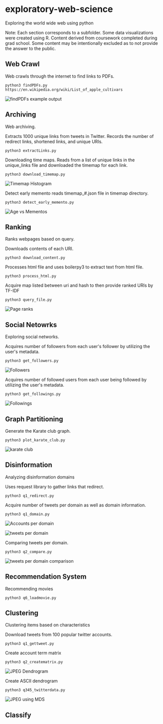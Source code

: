 # exploratory-web-science
Exploring the world wide web using python

Note: Each section corresponds to a subfolder. Some data visualizations were created using R. Content derived from coursework completed during grad school. Some content may be intentionally excluded as to not provide the answer to the public.


## Web Crawl
Web crawls through the internet to find links to PDFs.

```
python3 findPDFs.py https://en.wikipedia.org/wiki/List_of_apple_cultivars
```

![findPDFs example output](web_crawl/findpdf_output_wikiapple.PNG)


## Archiving
Web archiving.

Extracts 1000 unique links from tweets in Twitter. Records the number of redirect links, shortened links, and unique URIs.

```
python3 extractLinks.py
```

Downloading time maps. Reads from a list of unique links in the unique_links file and downloaded the timemap for each link.

```
python3 download_timemap.py
```

![Timemap Histogram](archiving/uri_vs_mem_simple.png)


Detect early memento reads timemap_#.json file in timemap directory.

```
python3 detect_early_memento.py
```
![Age vs Mementos](archiving/memgraph_170.png)


## Ranking
Ranks webpages based on query.

Downloads contents of each URI.

```
python3 download_content.py
```

Processes html file and uses boilerpy3 to extract text from html file.

```
python3 process_html.py
```

Acquire map listed between uri and hash to then provide ranked URIs by TF-IDF

```
python3 query_file.py
```

![Page ranks](ranking/page_rank.PNG)

## Social Netowrks
Exploring social networks.

Acquires number of followers from each user's follower by utilizing the user's metadata.

```
python3 get_followers.py
```

![Followers](social_network/followers.png)

Acquires number of followed users from each user being followed by utilizing the user's metadata.

```
python3 get_followings.py
```

![Followings](social_network/followings.png)


## Graph Partitioning
Generate the Karate club graph.

```
python3 plot_karate_club.py
```

![karate club](graph_partitioning/s1_karateclubcolor.png)


## Disinformation
Analyzing disinformation domains


Uses request library to gather links that redirect.

```
python3 q1_redirect.py
```

Acquire number of tweets per domain as well as domain information.

```
python3 q1_domain.py
```

![Accounts per domain](disinformation/accounts_per_domain.png)

![tweets per domain](disinformation/d1_tweets_per_domain.png)


Comparing tweets per domain.

```
python3 q2_compare.py
```

![tweets per domain comparison](disinformation/d3d1_tweets_per_domain.png)

## Recommendation System

Recommending movies

```
python3 q6_loadmovie.py
```

## Clustering
Clustering items based on characteristics

Download tweets from 100 popular twitter accounts.

```
python3 q1_gettweet.py
```

Create account term matrix

```
python3 q2_creatematrix.py
```

![JPEG Dendrogram](clustering/twitterclust.jpeg)


Create ASCII dendrogram

```
python3 q345_twitterdata.py
```

![JPEG using MDS](clustering/twittermds2d.jpeg)


## Classify